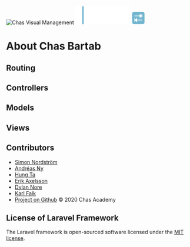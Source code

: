 <link rel="stylesheet" href="https://stackpath.bootstrapcdn.com/bootstrap/4.4.1/css/bootstrap.min.css">
<link rel="stylesheet" href="/css/styles.css">

<nav class=" text-light bg-dark">
        <img class="pl-4 py-4" src="https://chas.se/wp-content/uploads/2017/03/ChasLogoSvgWht.svg" width="200"
            alt="Chas Visual Management">
        <img id="logo1"src="./public/images/bar_tab_logo1.png" width="150" alt="">
        <img class="ml-2 mt-3" src="./public/images/bar_tab_logo.png" width="35" alt="tab-key">
    </nav>

# About Chas Bartab

## Routing

## Controllers

## Models

## Views

## Contributors

- [Simon Nordström]("https://github.com/SimonNord")
- [Andréas Ny]("https://github.com/andreasnyh")
- [Hung Ta]("https://github.com/ByHT")
- [Erik Axelsson]("https://github.com/erax83")
- [Dylan Nore]("https://github.com/DylanNore")
- [Karl Falk]("https://github.com/Voldakka")
- [Project on Github]("https://github.com/andreasnyh/ChasStudentDebt")
&copy; 2020 Chas Academy

## License of Laravel Framework

The Laravel framework is open-sourced software licensed under the [MIT license](https://opensource.org/licenses/MIT).
